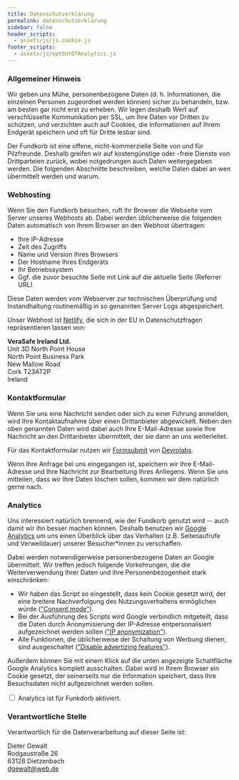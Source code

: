```yaml
---
title: Datenschutzerklärung
permalink: datenschutzerklärung
sidebar: false
header_scripts:
  - assets/js/js.cookie.js
footer_scripts:
  - assets/js/optOutOfAnalytics.js
---
```


### Allgemeiner Hinweis

Wir geben uns Mühe, personenbezogene Daten (d. h. Informationen, die einzelnen Personen zugeordnet werden können) sicher zu behandeln, bzw. am besten gar nicht erst zu erheben. Wir legen deshalb Wert auf verschlüsselte Kommunikation per SSL, um Ihre Daten vor Dritten zu schützen, und verzichten auch auf Cookies, die Informationen auf Ihrem Endgerät speichern und oft für Dritte lesbar sind.

Der Fundkorb ist eine offene, nicht-kommerzielle Seite von und für Pilzfreunde. Deshalb greifen wir auf kostengünstige oder -freie Dienste von Drittparteien zurück, wobei notgedrungen auch Daten weitergegeben werden. Die folgenden Abschnitte beschreiben, welche Daten dabei an wen übermittelt werden und warum.

### Webhosting

Wenn Sie den Fundkorb besuchen, ruft Ihr Browser die Webseite vom Server unseres Webhosts ab. Dabei werden üblicherweise die folgenden Daten automatisch von Ihrem Browser an den Webhost übertragen:

- Ihre IP-Adresse
- Zeit des Zugriffs
- Name und Version Ihres Browsers
- Der Hostname Ihres Endgeräts
- Ihr Betriebssystem
- Ggf. die zuvor besuchte Seite mit Link auf die aktuelle Seite (Referrer URL)

Diese Daten werden vom Webserver zur technischen Überprüfung und Instandhaltung routinemäßig in so genannten Server Logs abgespeichert.

Unser Webhost ist [Netlify](https://netlify.app), die sich in der EU in Datenschutzfragen repräsentieren lassen von:

**VeraSafe Ireland Ltd.**  
Unit 3D North Point House  
North Point Business Park  
New Mallow Road  
Cork T23AT2P  
Ireland


### Kontaktformular

Wenn Sie uns eine Nachricht senden oder sich zu einer Führung anmelden, wird Ihre Kontaktaufnahme über einen Drittanbieter abgewickelt. Neben den oben genannten Daten wird dabei auch Ihre E-Mail-Adresse sowie Ihre Nachricht an den Drittanbieter übermittelt, der sie dann an uns weiterleitet.

Für das Kontaktformular nutzen wir [Formsubmit](https://formsubmit.co/) von [Devrolabs](devrolabs.com/).

Wenn Ihre Anfrage bei uns eingegangen ist, speichern wir Ihre E-Mail-Adresse und Ihre Nachricht zur Bearbeitung Ihres Anliegens. Wenn Sie uns mitteilen, dass wir Ihre Daten löschen sollen, kommen wir dem natürlich gerne nach.

### Analytics

Uns interessiert natürlich brennend, wie der Fundkorb genutzt wird -- auch damit wir ihn besser machen können. Deshalb benutzen wir [Google Analytics](https://analytics.google.com) um uns einen Überblick über das Verhalten (z.B. Seitenaufrufe und Verweildauer) unserer Besucher\*innen zu verschaffen.

Dabei werden notwendigerweise personenbezogene Daten an Google übermittelt. Wir treffen jedoch folgende Vorkehrungen, die die Weiterverwendung Ihrer Daten und ihre Personenbezogenheit stark einschränken:

- Wir haben das Script so eingestellt, dass kein Cookie gesetzt wird, der eine breitere Nachverfolgung des Nutzungsverhaltens ermöglichen würde (["Consent mode"](https://support.google.com/analytics/answer/9976101?hl=en)).
- Bei der Ausführung des Scripts wird Google verbindlich mitgeteilt, dass die Daten durch Anonymisierung der IP-Adresse entpersonalisiert aufgezeichnet werden sollen (["IP anonymization"](https://developers.google.com/analytics/devguides/collection/gtagjs/ip-anonymization)).
- Alle Funktionen, die üblicherweise der Schaltung von Werbung dienen, sind ausgeschaltet (["Disable advertizing features"](https://developers.google.com/analytics/devguides/collection/gtagjs/display-features)).

Außerdem können Sie mit einem Klick auf die unten angezeigte Schaltfläche Google Analytics komplett ausschalten. Dabei wird in Ihrem Browser ein Cookie gesetzt, der seinerseits nur die Information speichert, dass Ihre Besuchsdaten nicht aufgezeichnet werden sollen.

<div class="card mb-4">
  <div class="card-body">
<form>
  <div class="custom-control custom-switch">
    <input type="checkbox" class="custom-control-input" id="optOutOfAnalytics">
    <label class="custom-control-label" id="optOutLabel" for="optOutOfAnalytics">Analytics ist für Funkdorb aktiviert.</label>
  </div>
</form>
</div>
</div>

### Verantwortliche Stelle

Verantwortlich für die Datenverarbeitung auf dieser Seite ist:

Dieter Gewalt  
Rodgaustraße 26  
63128 Dietzenbach  
[dgewalt@web.de](dgewalt@web.de)
